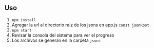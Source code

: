 ## Uso
1. `npm install`
2. Agregar la url al directorio raiz de los jsons en app.js `const jsonRoot`
3. `npm start`
4. Revisar la consola del sistema para ver el progreso
5. Los archivos se generan en la carpeta `jsons`